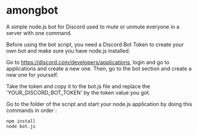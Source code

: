 # amongbot
A simple node.js bot for Discord used to mute or unmute everyone in a server with one command.


Before using the bot script, you need a Discord Bot Token to create your own bot and make sure you have node.js installed.

Go to https://discord.com/developers/applications, login and go to applications and create a new one.
Then, go to the bot section and create a new one for yourself.

Take the token and copy it to the bot.js file and replace the 'YOUR_DISCORD_BOT_TOKEN' by the token value you got.

Go to the folder of the script and start your node.js application by doing this commands in order :
```
npm install 
node bot.js
```
